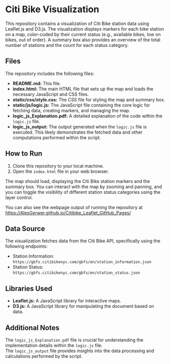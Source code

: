 # Citi Bike Visualization

This repository contains a visualization of Citi Bike station data using Leaflet.js and D3.js.  The visualization displays markers for each bike station on a map, color-coded by their current status (e.g., available bikes, low on bikes, out of order). A summary box also provides an overview of the total number of stations and the count for each status category.

## Files

The repository includes the following files:

- **README.md:** This file.
- **index.html:** The main HTML file that sets up the map and loads the necessary JavaScript and CSS files.
- **static/css/style.css:** The CSS file for styling the map and summary box.
- **static/js/logic.js:** The JavaScript file containing the core logic for fetching data, creating markers, and managing the map.
- **logic_js_Explanation.pdf:** A detailed explanation of the code within the `logic.js` file.
- **logic_js_output:** The output generated when the `logic.js` file is executed. This likely demonstrates the fetched data and other computations performed within the script.

## How to Run

1. Clone this repository to your local machine.
2. Open the `index.html` file in your web browser.

The map should load, displaying the Citi Bike station markers and the summary box.  You can interact 
with the map by zooming and panning, and you can toggle the visibility of different station status categories using the layer control.

You can also see the webpage output of running the repository at https://AlexGerwer.github.io/Citibike_Leaflet_GitHub_Pages/

## Data Source

The visualization fetches data from the Citi Bike API, specifically using the following endpoints:

- Station Information: `https://gbfs.citibikenyc.com/gbfs/en/station_information.json`
- Station Status: `https://gbfs.citibikenyc.com/gbfs/en/station_status.json`

## Libraries Used

- **Leaflet.js:**  A JavaScript library for interactive maps.
- **D3.js:** A JavaScript library for manipulating the document based on data.

## Additional Notes

The `logic_js_Explanation.pdf` file is crucial for understanding the implementation details within the `logic.js` file.  
The `logic_js_output` file provides insights into the data processing and calculations performed by the script.
